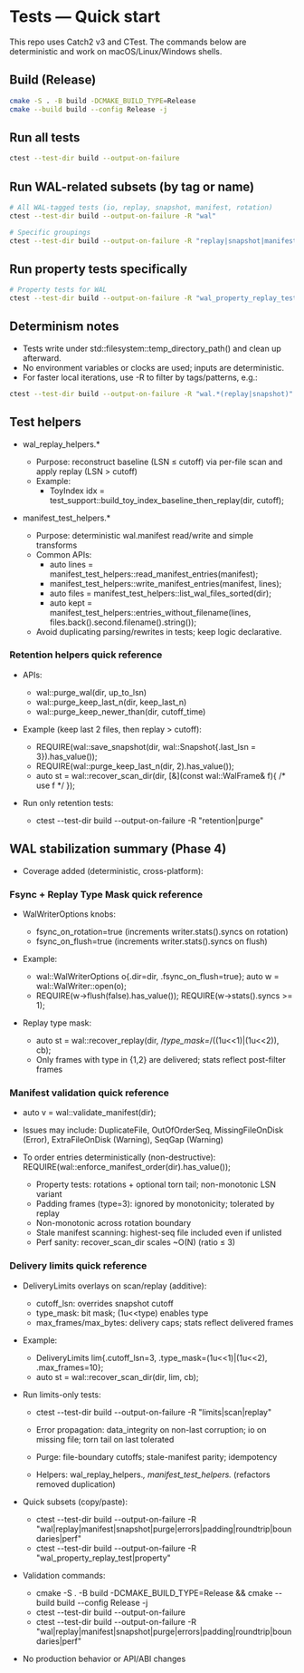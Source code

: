 # Tests — Quick start

This repo uses Catch2 v3 and CTest. The commands below are deterministic and work on macOS/Linux/Windows shells.

## Build (Release)

```sh
cmake -S . -B build -DCMAKE_BUILD_TYPE=Release
cmake --build build --config Release -j
```

## Run all tests

```sh
ctest --test-dir build --output-on-failure
```

## Run WAL-related subsets (by tag or name)

```sh
# All WAL-tagged tests (io, replay, snapshot, manifest, rotation)
ctest --test-dir build --output-on-failure -R "wal"

# Specific groupings
ctest --test-dir build --output-on-failure -R "replay|snapshot|manifest|rotation"
```

## Run property tests specifically

```sh
# Property tests for WAL
ctest --test-dir build --output-on-failure -R "wal_property_replay_test|property"
```

## Determinism notes

- Tests write under std::filesystem::temp_directory_path() and clean up afterward.
- No environment variables or clocks are used; inputs are deterministic.
- For faster local iterations, use -R to filter by tags/patterns, e.g.:

```sh
ctest --test-dir build --output-on-failure -R "wal.*(replay|snapshot)"
```

## Test helpers

- wal_replay_helpers.*
  - Purpose: reconstruct baseline (LSN ≤ cutoff) via per-file scan and apply replay (LSN > cutoff)
  - Example:
    - ToyIndex idx = test_support::build_toy_index_baseline_then_replay(dir, cutoff);

- manifest_test_helpers.*
  - Purpose: deterministic wal.manifest read/write and simple transforms
  - Common APIs:
    - auto lines = manifest_test_helpers::read_manifest_entries(manifest);
    - manifest_test_helpers::write_manifest_entries(manifest, lines);
    - auto files = manifest_test_helpers::list_wal_files_sorted(dir);
    - auto kept = manifest_test_helpers::entries_without_filename(lines, files.back().second.filename().string());
  - Avoid duplicating parsing/rewrites in tests; keep logic declarative.


### Retention helpers quick reference

- APIs:
  - wal::purge_wal(dir, up_to_lsn)
  - wal::purge_keep_last_n(dir, keep_last_n)
  - wal::purge_keep_newer_than(dir, cutoff_time)

- Example (keep last 2 files, then replay > cutoff):
  - REQUIRE(wal::save_snapshot(dir, wal::Snapshot{.last_lsn = 3}).has_value());
  - REQUIRE(wal::purge_keep_last_n(dir, 2).has_value());
  - auto st = wal::recover_scan_dir(dir, [&](const wal::WalFrame& f){ /* use f */ });

- Run only retention tests:
  - ctest --test-dir build --output-on-failure -R "retention|purge"


## WAL stabilization summary (Phase 4)

- Coverage added (deterministic, cross-platform):

### Fsync + Replay Type Mask quick reference

- WalWriterOptions knobs:
  - fsync_on_rotation=true (increments writer.stats().syncs on rotation)
  - fsync_on_flush=true (increments writer.stats().syncs on flush)
- Example:
  - wal::WalWriterOptions o{.dir=dir, .fsync_on_flush=true}; auto w = wal::WalWriter::open(o);
  - REQUIRE(w->flush(false).has_value()); REQUIRE(w->stats().syncs >= 1);

- Replay type mask:
  - auto st = wal::recover_replay(dir, /*type_mask=*/((1u<<1)|(1u<<2)), cb);
  - Only frames with type in {1,2} are delivered; stats reflect post-filter frames

### Manifest validation quick reference

- auto v = wal::validate_manifest(dir);
- Issues may include: DuplicateFile, OutOfOrderSeq, MissingFileOnDisk (Error), ExtraFileOnDisk (Warning), SeqGap (Warning)
- To order entries deterministically (non-destructive): REQUIRE(wal::enforce_manifest_order(dir).has_value());

  - Property tests: rotations + optional torn tail; non-monotonic LSN variant
  - Padding frames (type=3): ignored by monotonicity; tolerated by replay
  - Non-monotonic across rotation boundary
  - Stale manifest scanning: highest-seq file included even if unlisted
  - Perf sanity: recover_scan_dir scales ~O(N) (ratio ≤ 3)

### Delivery limits quick reference

- DeliveryLimits overlays on scan/replay (additive):
  - cutoff_lsn: overrides snapshot cutoff
  - type_mask: bit mask; (1u<<type) enables type
  - max_frames/max_bytes: delivery caps; stats reflect delivered frames
- Example:
  - DeliveryLimits lim{.cutoff_lsn=3, .type_mask=(1u<<1)|(1u<<2), .max_frames=10};
  - auto st = wal::recover_scan_dir(dir, lim, cb);
- Run limits-only tests:
  - ctest --test-dir build --output-on-failure -R "limits|scan|replay"

  - Error propagation: data_integrity on non-last corruption; io on missing file; torn tail on last tolerated
  - Purge: file-boundary cutoffs; stale-manifest parity; idempotency
  - Helpers: wal_replay_helpers.*, manifest_test_helpers.* (refactors removed duplication)

- Quick subsets (copy/paste):
  - ctest --test-dir build --output-on-failure -R "wal|replay|manifest|snapshot|purge|errors|padding|roundtrip|boundaries|perf"
  - ctest --test-dir build --output-on-failure -R "wal_property_replay_test|property"

- Validation commands:
  - cmake -S . -B build -DCMAKE_BUILD_TYPE=Release && cmake --build build --config Release -j
  - ctest --test-dir build --output-on-failure
  - ctest --test-dir build --output-on-failure -R "wal|replay|manifest|snapshot|purge|errors|padding|roundtrip|boundaries|perf"

- No production behavior or API/ABI changes

